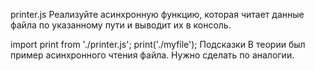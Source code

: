 printer.js
Реализуйте асинхронную функцию, которая читает данные файла по указанному пути и выводит их в консоль.

import print from './printer.js';
print('./myfile');
Подсказки
В теории был пример асинхронного чтения файла. Нужно сделать по аналогии.